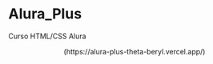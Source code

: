 # Alura_Plus
 Curso HTML/CSS Alura

<p align="center">(https://alura-plus-theta-beryl.vercel.app/)</p>
</p>
